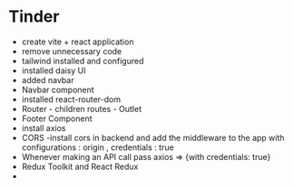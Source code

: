 # Tinder
- create vite + react application
- remove unnecessary code 
- tailwind installed and configured
- installed daisy UI 
- added navbar
- Navbar component
- installed react-router-dom
- Router - children routes - Outlet
- Footer Component 
- install axios 
- CORS -install cors in backend and  add the middleware to the app with configurations : origin , credentials : true 
- Whenever making an API call pass axios => {with credentials: true}
- Redux Toolkit and React Redux 
-